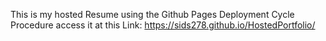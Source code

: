 This is my hosted Resume using the Github Pages Deployment Cycle Procedure access it at this Link:
https://sids278.github.io/HostedPortfolio/

